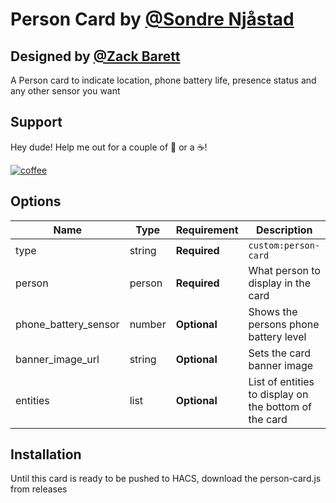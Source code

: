 # Person Card by [@Sondre Njåstad](https://www.github.com/SondreNjaastad)
## Designed by [@Zack Barett](https://www.github.com/SondreNjaastad)
A Person card to indicate location, phone battery life, presence status and any other sensor you want

## Support

Hey dude! Help me out for a couple of :beers: or a :coffee:!

[![coffee](https://www.buymeacoffee.com/assets/img/custom_images/black_img.png)](https://wwwbuymeacoffee.com/SondreNjaastad)

## Options

| Name                  | Type    | Requirement  | Description                                 
| --------------------- | ------- | ------------ | ------------------------------------------------------|
| type                  | string  | **Required** | `custom:person-card`                                  | 
| person                | person  | **Required** | What person to display in the card                    | 
| phone_battery_sensor  | number  | **Optional** | Shows the persons phone battery level                 | 
| banner_image_url      | string  | **Optional** | Sets the card banner image                            | 
| entities              | list    | **Optional** | List of entities to display on the bottom of the card |

## Installation

Until this card is ready to be pushed to HACS, download the person-card.js from releases